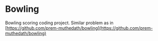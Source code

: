 # Bowling
Bowling scoring coding project. Similar problem as in [https://github.com/prem-muthedath/bowling](https://github.com/prem-muthedath/bowling)
